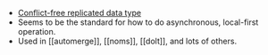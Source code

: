 - [Conflict-free replicated data type](https://en.wikipedia.org/wiki/Conflict-free_replicated_data_type)
- Seems to be the standard for how to do asynchronous, local-first operation.
- Used in [[automerge]], [[noms]], [[dolt]], and lots of others.

